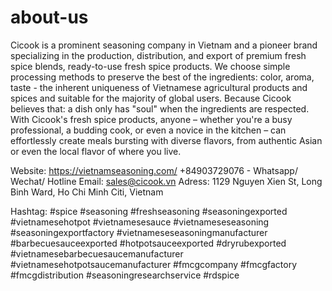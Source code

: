 # about-us
Cicook is a prominent seasoning company in Vietnam and a pioneer brand specializing in the production, distribution, and export of premium fresh spice blends, ready-to-use fresh spice products.
We choose simple processing methods to preserve the best of the ingredients: color, aroma, taste - the inherent uniqueness of Vietnamese agricultural products and spices and suitable for the majority of global users. Because Cicook believes that: a dish only has "soul" when the ingredients are respected.
With Cicook's fresh spice products, anyone – whether you're a busy professional, a budding cook, or even a novice in the kitchen – can effortlessly create meals bursting with diverse flavors, from authentic Asian or even the local flavor of where you live.

Website: https://vietnamseasoning.com/
+84903729076 - Whatsapp/ Wechat/ Hotline
Email: sales@cicook.vn
Adress: 1129 Nguyen Xien St, Long Binh Ward, Ho Chi Minh Citi, Vietnam

Hashtag:
#spice #seasoning #freshseasoning #seasoningexported #vietnamesehotpot #vietnamesesauce #vietnameseseasoning #seasoningexportfactory #vietnameseseasoningmanufacturer
#barbecuesauceexported #hotpotsauceexported
#dryrubexported #vietnamesebarbecuesaucemanufacturer #vietnamesehotpotsaucemanufacturer
#fmcgcompany #fmcgfactory #fmcgdistribution
#seasoningresearchservice #rdspice
